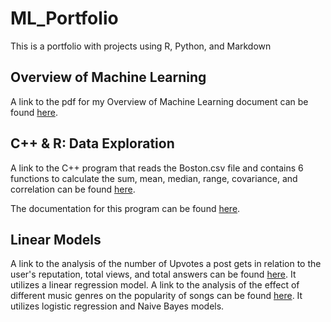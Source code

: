 # ML_Portfolio
This is a portfolio with projects using R, Python, and Markdown

## Overview of Machine Learning
A link to the pdf for my Overview of Machine Learning document can be found [here](https://github.com/haniyyahh/ML_Portfolio/blob/main/Overview_of_ML.pdf).

## C++ & R: Data Exploration
A link to the C++ program that reads the Boston.csv file and contains 6 functions to calculate the sum, mean, median, range, covariance, and correlation can be found [here](https://github.com/haniyyahh/ML_Portfolio/blob/main/data_exploration.cpp).

The documentation for this program can be found [here](https://github.com/haniyyahh/ML_Portfolio/blob/main/Data_Exploration_Documentation.pdf).

## Linear Models
A link to the analysis of the number of Upvotes a post gets in relation to the user's reputation, total views, and total answers can be found [here](https://github.com/haniyyahh/ML_Portfolio/blob/main/linear_regression_RNotebook.pdf). It utilizes a linear regression model.
A link to the analysis of the effect of different music genres on the popularity of songs can be found [here](https://github.com/haniyyahh/ML_Portfolio/blob/main/Classification_RNotebook.pdf). It utilizes logistic regression and Naive Bayes models.
